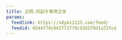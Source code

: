```yaml
---
title: 玉明-风起于青萍之末
params:
  feedlink: https://xdym11235.com/feed/
  feedid: 4544f74c043772779c926579d1a72fce
---
```

